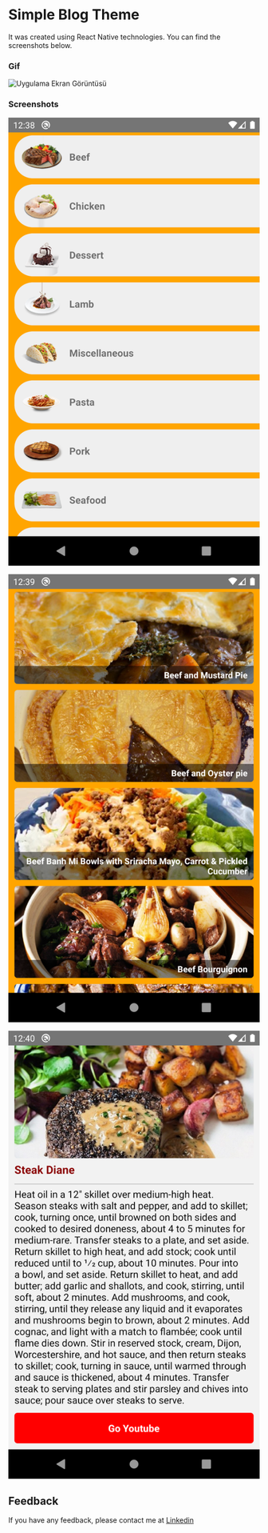 
# Simple Blog Theme

It was created using React Native technologies. You can find the screenshots below.



### Gif

![Uygulama Ekran Görüntüsü](https://raw.githubusercontent.com/ahmetcangurel/Patika.Dev/main/ReactNative-FoodApp/screen_pics/foodapp.gif) 

### Screenshots

![Uygulama Ekran Görüntüsü](https://raw.githubusercontent.com/ahmetcangurel/Patika.Dev/main/ReactNative-FoodApp/screen_pics/home_screen.png)

![Uygulama Ekran Görüntüsü](https://raw.githubusercontent.com/ahmetcangurel/Patika.Dev/main/ReactNative-FoodApp/screen_pics/meals_screen.png)

![Uygulama Ekran Görüntüsü](https://raw.githubusercontent.com/ahmetcangurel/Patika.Dev/main/ReactNative-FoodApp/screen_pics/detail_screen.png)


## Feedback

If you have any feedback, please contact me at [Linkedin](https://www.linkedin.com/in/acangurel/)